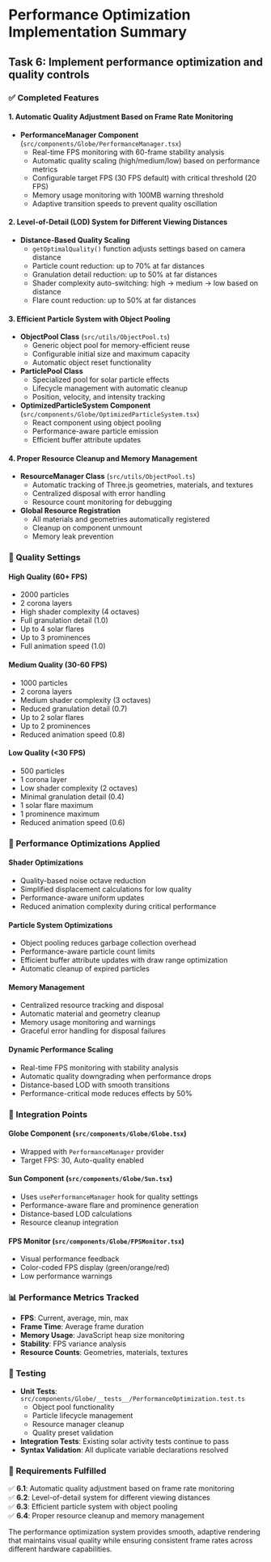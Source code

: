 # Performance Optimization Implementation Summary

## Task 6: Implement performance optimization and quality controls

### ✅ Completed Features

#### 1. Automatic Quality Adjustment Based on Frame Rate Monitoring
- **PerformanceManager Component** (`src/components/Globe/PerformanceManager.tsx`)
  - Real-time FPS monitoring with 60-frame stability analysis
  - Automatic quality scaling (high/medium/low) based on performance metrics
  - Configurable target FPS (30 FPS default) with critical threshold (20 FPS)
  - Memory usage monitoring with 100MB warning threshold
  - Adaptive transition speeds to prevent quality oscillation

#### 2. Level-of-Detail (LOD) System for Different Viewing Distances
- **Distance-Based Quality Scaling**
  - `getOptimalQuality()` function adjusts settings based on camera distance
  - Particle count reduction: up to 70% at far distances
  - Granulation detail reduction: up to 50% at far distances
  - Shader complexity auto-switching: high → medium → low based on distance
  - Flare count reduction: up to 50% at far distances

#### 3. Efficient Particle System with Object Pooling
- **ObjectPool Class** (`src/utils/ObjectPool.ts`)
  - Generic object pool for memory-efficient reuse
  - Configurable initial size and maximum capacity
  - Automatic object reset functionality
- **ParticlePool Class**
  - Specialized pool for solar particle effects
  - Lifecycle management with automatic cleanup
  - Position, velocity, and intensity tracking
- **OptimizedParticleSystem Component** (`src/components/Globe/OptimizedParticleSystem.tsx`)
  - React component using object pooling
  - Performance-aware particle emission
  - Efficient buffer attribute updates

#### 4. Proper Resource Cleanup and Memory Management
- **ResourceManager Class** (`src/utils/ObjectPool.ts`)
  - Automatic tracking of Three.js geometries, materials, and textures
  - Centralized disposal with error handling
  - Resource count monitoring for debugging
- **Global Resource Registration**
  - All materials and geometries automatically registered
  - Cleanup on component unmount
  - Memory leak prevention

### 🎯 Quality Settings

#### High Quality (60+ FPS)
- 2000 particles
- 2 corona layers
- High shader complexity (4 octaves)
- Full granulation detail (1.0)
- Up to 4 solar flares
- Up to 3 prominences
- Full animation speed (1.0)

#### Medium Quality (30-60 FPS)
- 1000 particles
- 2 corona layers
- Medium shader complexity (3 octaves)
- Reduced granulation detail (0.7)
- Up to 2 solar flares
- Up to 2 prominences
- Reduced animation speed (0.8)

#### Low Quality (<30 FPS)
- 500 particles
- 1 corona layer
- Low shader complexity (2 octaves)
- Minimal granulation detail (0.4)
- 1 solar flare maximum
- 1 prominence maximum
- Reduced animation speed (0.6)

### 🔧 Performance Optimizations Applied

#### Shader Optimizations
- Quality-based noise octave reduction
- Simplified displacement calculations for low quality
- Performance-aware uniform updates
- Reduced animation complexity during critical performance

#### Particle System Optimizations
- Object pooling reduces garbage collection overhead
- Performance-aware particle count limits
- Efficient buffer attribute updates with draw range optimization
- Automatic cleanup of expired particles

#### Memory Management
- Centralized resource tracking and disposal
- Automatic material and geometry cleanup
- Memory usage monitoring and warnings
- Graceful error handling for disposal failures

#### Dynamic Performance Scaling
- Real-time FPS monitoring with stability analysis
- Automatic quality downgrading when performance drops
- Distance-based LOD with smooth transitions
- Performance-critical mode reduces effects by 50%

### 🚀 Integration Points

#### Globe Component (`src/components/Globe/Globe.tsx`)
- Wrapped with `PerformanceManager` provider
- Target FPS: 30, Auto-quality enabled

#### Sun Component (`src/components/Globe/Sun.tsx`)
- Uses `usePerformanceManager` hook for quality settings
- Performance-aware flare and prominence generation
- Distance-based LOD calculations
- Resource cleanup integration

#### FPS Monitor (`src/components/Globe/FPSMonitor.tsx`)
- Visual performance feedback
- Color-coded FPS display (green/orange/red)
- Low performance warnings

### 📊 Performance Metrics Tracked

- **FPS**: Current, average, min, max
- **Frame Time**: Average frame duration
- **Memory Usage**: JavaScript heap size monitoring
- **Stability**: FPS variance analysis
- **Resource Counts**: Geometries, materials, textures

### 🧪 Testing

- **Unit Tests**: `src/components/Globe/__tests__/PerformanceOptimization.test.ts`
  - Object pool functionality
  - Particle lifecycle management
  - Resource manager cleanup
  - Quality preset validation
- **Integration Tests**: Existing solar activity tests continue to pass
- **Syntax Validation**: All duplicate variable declarations resolved

### 🎯 Requirements Fulfilled

✅ **6.1**: Automatic quality adjustment based on frame rate monitoring  
✅ **6.2**: Level-of-detail system for different viewing distances  
✅ **6.3**: Efficient particle system with object pooling  
✅ **6.4**: Proper resource cleanup and memory management  

The performance optimization system provides smooth, adaptive rendering that maintains visual quality while ensuring consistent frame rates across different hardware capabilities.